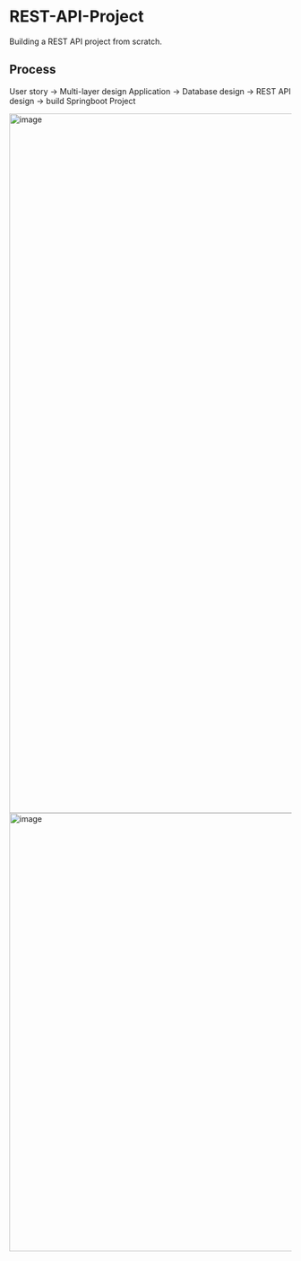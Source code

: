# REST-API-Project
Building a REST API project from scratch.

## Process
User story -> Multi-layer design Application -> Database design -> REST API design -> build Springboot Project

<img width="1246" alt="image" src="https://github.com/user-attachments/assets/92f053e3-673e-47cf-ab35-957093014961">


<img width="781" alt="image" src="https://github.com/user-attachments/assets/8d363a51-35ff-4472-b3f9-3a79024ecb51">

